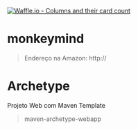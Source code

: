 [![Waffle.io - Columns and their card count](https://badge.waffle.io/matosmelo/monkeymind.svg?columns=all)](https://waffle.io/matosmelo/monkeymind)

# monkeymind

> Endereço na Amazon: http://

# Archetype

Projeto Web com Maven Template

> maven-archetype-webapp
